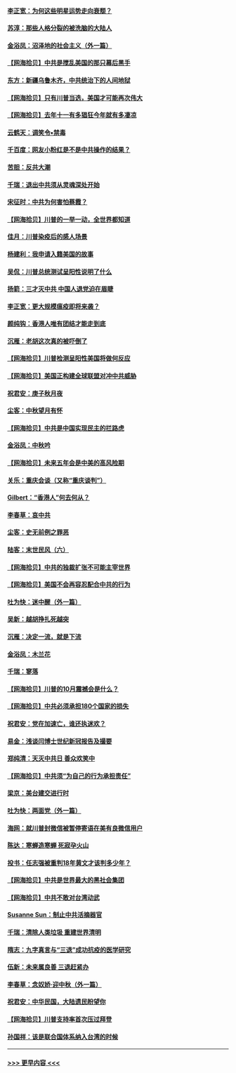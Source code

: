 #### [李正宽：为何这些明星运势走向衰颓？](../pages/nsc993/n12468730.md?t=10120902) 
#### [苏淳：那些人格分裂的被洗脑的大陆人](../pages/nsc993/n12467858.md?t=10120902) 
#### [金浴凤：沼泽地的社会主义（外一篇）](../pages/nsc993/n12467792.md?t=10120902) 
#### [【网海拾贝】中共是搅乱美国的那只幕后黑手](../pages/nsc993/n12467700.md?t=10120902) 
#### [东方：新疆乌鲁木齐，中共统治下的人间地狱](../pages/nsc993/n12466075.md?t=10120902) 
#### [【网海拾贝】只有川普当选，美国才可能再次伟大](../pages/nsc993/n12466013.md?t=10120902) 
#### [【网海拾贝】去年十一有多猖狂今年就有多凄凉](../pages/nsc993/n12463649.md?t=10120902) 
#### [云鹤天：调笑令▪禁毒](../pages/nsc993/n12462975.md?t=10120902) 
#### [千百度：网友小粉红是不是中共操作的结果？](../pages/nsc993/n12461025.md?t=10120902) 
#### [苦胆：反共大潮](../pages/nsc993/n12459469.md?t=10120902) 
#### [千瑞：退出中共须从灵魂深处开始](../pages/nsc993/n12459437.md?t=10120902) 
#### [宋征时：中共为何害怕蔡霞？](../pages/nsc993/n12459097.md?t=10120902) 
#### [【网海拾贝】川普的一举一动，全世界都知道](../pages/nsc993/n12458825.md?t=10120902) 
#### [佳月：川普染疫后的感人场景](../pages/nsc993/n12456994.md?t=10120902) 
#### [杨建利：我申请入籍美国的故事](../pages/nsc993/n12455635.md?t=10120902) 
#### [吴侃：川普总统测试呈阳性说明了什么](../pages/nsc993/n12451869.md?t=10120902) 
#### [扬箭：三才灭中共 中国人退党迫在眉睫](../pages/nsc993/n12451842.md?t=10120902) 
#### [李正宽：更大规模瘟疫即将来袭？](../pages/nsc993/n12451455.md?t=10120902) 
#### [颜纯钩：香港人唯有团结才能走到底](../pages/nsc993/n12450870.md?t=10120902) 
#### [沉雁：老胡这次真的被吓倒了](../pages/nsc993/n12449796.md?t=10120902) 
#### [【网海拾贝】川普检测呈阳性美国将做何反应](../pages/nsc993/n12449042.md?t=10120902) 
#### [【网海拾贝】美国正构建全球联盟对冲中共威胁](../pages/nsc993/n12446580.md?t=10120902) 
#### [祝君安：庚子秋月夜](../pages/nsc993/n12445870.md?t=10120902) 
#### [尘客：中秋望月有怀](../pages/nsc993/n12444632.md?t=10120902) 
#### [【网海拾贝】中共是中国实现民主的拦路虎](../pages/nsc993/n12443573.md?t=10120902) 
#### [金浴凤：中秋吟](../pages/nsc993/n12441773.md?t=10120902) 
#### [【网海拾贝】未来五年会是中美的高风险期](../pages/nsc993/n12440760.md?t=10120902) 
#### [关乐：重庆会谈（又称“重庆谈判”）](../pages/nsc993/n12437525.md?t=10120902) 
#### [Gilbert：“香港人”何去何从？](../pages/nsc993/n12435894.md?t=10120902) 
#### [李春草：哀中共](../pages/nsc993/n12435874.md?t=10120902) 
#### [尘客：史无前例之罪恶](../pages/nsc993/n12435762.md?t=10120902) 
#### [陆客：末世民风（六）](../pages/nsc993/n12435354.md?t=10120902) 
#### [【网海拾贝】中共的独裁扩张不可能主宰世界](../pages/nsc993/n12435151.md?t=10120902) 
#### [【网海拾贝】美国不会再容忍配合中共的行为](../pages/nsc993/n12433808.md?t=10120902) 
#### [吐为快：迷中醒（外一篇）](../pages/nsc993/n12433585.md?t=10120902) 
#### [吴新：越胡挣扎死越突](../pages/nsc993/n12433562.md?t=10120902) 
#### [沉雁：决定一流，就是下流](../pages/nsc993/n12432128.md?t=10120902) 
#### [金浴凤：木兰花](../pages/nsc993/n12432124.md?t=10120902) 
#### [千瑞：寥落](../pages/nsc993/n12432071.md?t=10120902) 
#### [【网海拾贝】川普的10月震撼会是什么？](../pages/nsc993/n12431624.md?t=10120902) 
#### [【网海拾贝】中共必须承担180个国家的损失](../pages/nsc993/n12428893.md?t=10120902) 
#### [祝君安：党在加速亡，谁还执迷欢？](../pages/nsc993/n12428652.md?t=10120902) 
#### [易金：浅谈闫博士世纪新冠报告及撮要](../pages/nsc993/n12426822.md?t=10120902) 
#### [郑纯清：天灭中共日 善众欢笑中](../pages/nsc993/n12426784.md?t=10120902) 
#### [【网海拾贝】中共须“为自己的行为承担责任”](../pages/nsc993/n12426067.md?t=10120902) 
#### [梁京：美台建交进行时](../pages/nsc993/n12424066.md?t=10120902) 
#### [吐为快：两面党（外一篇）](../pages/nsc993/n12424043.md?t=10120902) 
#### [海网：就川普封微信被暂停寄语在美有良微信用户](../pages/nsc993/n12424021.md?t=10120902) 
#### [陈达：寒蝉造寒蝉 死寂孕火山](../pages/nsc993/n12423958.md?t=10120902) 
#### [投书：任志强被重判18年黄文才该判多少年？](../pages/nsc993/n12423672.md?t=10120902) 
#### [【网海拾贝】中共是世界最大的黑社会集团](../pages/nsc993/n12423543.md?t=10120902) 
#### [【网海拾贝】中共不敢对台湾动武](../pages/nsc993/n12421418.md?t=10120902) 
#### [Susanne Sun：制止中共活摘器官](../pages/nsc993/n12419654.md?t=10120902) 
#### [千瑞：清除人类垃圾 重建世界清明](../pages/nsc993/n12419414.md?t=10120902) 
#### [隋志：九字真言与“三退”成功抗疫的医学研究](../pages/nsc993/n12419248.md?t=10120902) 
#### [伍新：未来属良善 三退赶紧办](../pages/nsc993/n12418496.md?t=10120902) 
#### [李春草：念奴娇·迎中秋（外一篇）](../pages/nsc993/n12418465.md?t=10120902) 
#### [祝君安：中华民国，大陆遗民盼望你](../pages/nsc993/n12418089.md?t=10120902) 
#### [【网海拾贝】川普支持率首次压过拜登](../pages/nsc993/n12418050.md?t=10120902) 
#### [孙国祥：该是联合国体系纳入台湾的时候](../pages/nsc993/n12417369.md?t=10120902) 

----
#### [ >>> 更早内容 <<< ](../indexes/nsc993-earlier.md)
